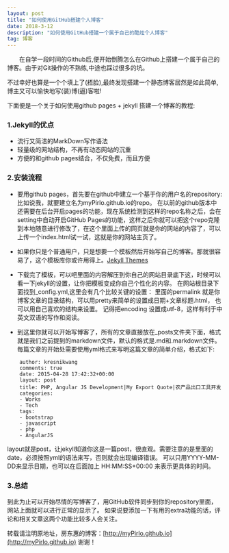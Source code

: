 ```yaml
---
layout: post
title: "如何使用GitHub搭建个人博客"
date: 2018-3-12 
description: "如何使用GitHub搭建一个属于自己的酷炫个人博客"
tag: 博客 
---   
```


　　在自学一段时间的Github后,便开始倒腾怎么在Github上搭建一个属于自己的博客。由于对Git操作的不熟练,中途也踩过很多的坑。

不过幸好也算是一个个填上了(捂脸),最终发现搭建一个静态博客居然是如此简单,博主又可以愉快地写(装)博(逼)客啦!

下面便是一个关于如何使用github pages + jekyll 搭建一个博客的教程:

### 1.Jekyll的优点

* 流行又简洁的MarkDown写作语法
* 轻量级的网站结构，不再有动态网站的沉重
* 方便的和github pages结合，不仅免费，而且方便　

### 2.安装流程  

* 要用github pages，首先要在github中建立一个基于你的用户名的repository: 比如说我，就要建立名为myPirlo.github.io的repo。
在以前的github版本中还需要在后台开启pages的功能，现在系统检测到这样的repo名称之后，会在setting中自动开启GitHub Pages的功能，这样之后你就可以把这个repo克隆到本地随意进行修改了，在这个里面上传的网页就是你的网站的内容了，可以上传一个index.html试一试，这就是你的网站主页了。

* 如果你只是个普通用户，只是想要一个模板然后开始写自己的博客。那就很容易了，这个模板库你或许用得上。<a href="https://link.zhihu.com/?target=http%3A//jekyllthemes.org/">Jekyll Themes</a>

* 下载完了模板，可以吧里面的内容解压到你自己的网站目录底下这，时候可以看一下jekyll的设置，让你把模板变成你自己个性化的内容。
在网站根目录下面找到_config.yml,这里会有几个比较关键的设置： 里面的permalink 就是你博客文章的目录结构，可以用pretty来简单的设置成日期+文章标题.html，
也可以用自己喜欢的结构来设置。 记得把encoding 设置成utf-8，这样有利于中英文双语的写作和阅读。

* 到这里你就可以开始写博客了，所有的文章直接放在_posts文件夹下面，格式就是我们之前提到的markdown文件，默认的格式是.md和.markdown文件。
每篇文章的开始处需要使用yml格式来写明这篇文章的简单介绍，格式如下:

```
    author: kresnikwang
    comments: true
    date: 2015-04-28 17:42:32+00:00
    layout: post
    title: PHP, Angular JS Development|My Export Quote|农产品出口工具开发
    categories:
    - Works
    - Tech
    tags:
    - bootstrap
    - javascript
    - php
    - AngularJS
```

layout就是post，让jekyll知道你这是一篇post，很直观。需要注意的是里面的date，必须按照yml的语法来写，否则就会出现编译错误。
可以只用YYYY-MM-DD来显示日期，也可以在后面加上 HH:MM:SS+00:00 来表示更具体的时间。

### 3.总结         

到此为止可以开始尽情的写博客了，用GitHub软件同步到你的repository里面，网站上面就可以进行正常的显示了。
如果说要添加一下有用的extra功能的话，评论和相关文章这两个功能比较多人会关注。

转载请注明原地址，房东惠的博客：[http://myPirlo.github.io](http://myPirlo.github.io) 谢谢！
